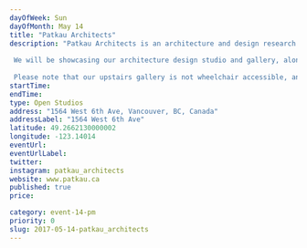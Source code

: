 ```yaml
---
dayOfWeek: Sun
dayOfMonth: May 14
title: "Patkau Architects"
description: "Patkau Architects is an architecture and design research studio. We explore the richness and diversity of architectural practice, understanding it as a critical cultural act that engages our most fundamental desires and aspirations.  We will be showcasing our architecture design studio and gallery, along with a shop demonstration.  Please note that our upstairs gallery is not wheelchair accessible, and that our entrance has three steps that may pose an accessibility issue for some."
startTime: 
endTime: 
type: Open Studios
address: "1564 West 6th Ave, Vancouver, BC, Canada"
addressLabel: "1564 West 6th Ave"
latitude: 49.2662130000002
longitude: -123.14014
eventUrl: 
eventUrlLabel: 
twitter: 
instagram: patkau_architects
website: www.patkau.ca
published: true
price: 

category: event-14-pm
priority: 0
slug: 2017-05-14-patkau_architects
---
```

